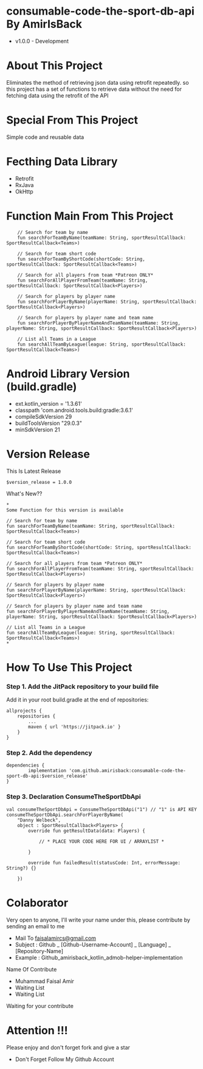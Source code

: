 # consumable-code-the-sport-db-api By AmirIsBack
- v1.0.0 - Development

# About This Project
Eliminates the method of retrieving json data using retrofit repeatedly. so this project has a set of functions to retrieve data without the need for fetching data using the retrofit of the API

# Special From This Project
Simple code and reusable data

# Fecthing Data Library
- Retrofit
- RxJava
- OkHttp

# Function Main From This Project
        // Search for team by name
        fun searchForTeamByName(teamName: String, sportResultCallback: SportResultCallback<Teams>)
    
        // Search for team short code
        fun searchForTeamByShortCode(shortCode: String, sportResultCallback: SportResultCallback<Teams>)
    
        // Search for all players from team *Patreon ONLY*
        fun searchForAllPlayerFromTeam(teamName: String, sportResultCallback: SportResultCallback<Players>)
    
        // Search for players by player name
        fun searchForPlayerByName(playerName: String, sportResultCallback: SportResultCallback<Players>)
    
        // Search for players by player name and team name
        fun searchForPlayerByPlayerNameAndTeamName(teamName: String, playerName: String, sportResultCallback: SportResultCallback<Players>)
    
        // List all Teams in a League
        fun searchAllTeamByLeague(league: String, sportResultCallback: SportResultCallback<Teams>)

# Android Library Version (build.gradle)
- ext.kotlin_version = '1.3.61'
- classpath 'com.android.tools.build:gradle:3.6.1'
- compileSdkVersion 29
- buildToolsVersion "29.0.3"
- minSdkVersion 21

# Version Release
This Is Latest Release

    $version_release = 1.0.0

What's New??

    * 
    Some Function for this version is available
    
    // Search for team by name
    fun searchForTeamByName(teamName: String, sportResultCallback: SportResultCallback<Teams>)
    
    // Search for team short code
    fun searchForTeamByShortCode(shortCode: String, sportResultCallback: SportResultCallback<Teams>)
    
    // Search for all players from team *Patreon ONLY*
    fun searchForAllPlayerFromTeam(teamName: String, sportResultCallback: SportResultCallback<Players>)
    
    // Search for players by player name
    fun searchForPlayerByName(playerName: String, sportResultCallback: SportResultCallback<Players>)
    
    // Search for players by player name and team name
    fun searchForPlayerByPlayerNameAndTeamName(teamName: String, playerName: String, sportResultCallback: SportResultCallback<Players>)
    
    // List all Teams in a League
    fun searchAllTeamByLeague(league: String, sportResultCallback: SportResultCallback<Teams>)
    *

# How To Use This Project
<h3>Step 1. Add the JitPack repository to your build file</h3>

Add it in your root build.gradle at the end of repositories:

	allprojects {
		repositories {
			...
			maven { url 'https://jitpack.io' }
		}
	}
  
  
<h3>Step 2. Add the dependency</h3>

	dependencies {
            implementation 'com.github.amirisback:consumable-code-the-sport-db-api:$version_release'
	}
	
<h3>Step 3. Declaration ConsumeTheSportDbApi</h3>

	val consumeTheSportDbApi = ConsumeTheSportDbApi("1") // "1" is API KEY
    consumeTheSportDbApi.searchForPlayerByName(
        "Danny Welbeck",
        object : SportResultCallback<Players> {
            override fun getResultData(data: Players) {
                
                // * PLACE YOUR CODE HERE FOR UI / ARRAYLIST *

            }

            override fun failedResult(statusCode: Int, errorMessage: String?) {}

        })
	

# Colaborator
Very open to anyone, I'll write your name under this, please contribute by sending an email to me

- Mail To faisalamircs@gmail.com
- Subject : Github _ [Github-Username-Account] _ [Language] _ [Repository-Name]
- Example : Github_amirisback_kotlin_admob-helper-implementation

Name Of Contribute
- Muhammad Faisal Amir
- Waiting List
- Waiting List

Waiting for your contribute

# Attention !!!
Please enjoy and don't forget fork and give a star
- Don't Forget Follow My Github Account